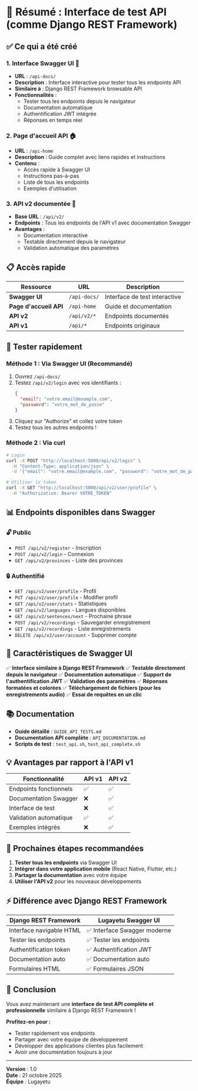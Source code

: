 # 🎯 Résumé : Interface de test API (comme Django REST Framework)

## ✅ Ce qui a été créé

### 1. **Interface Swagger UI** 📖
- **URL** : `/api-docs/`
- **Description** : Interface interactive pour tester tous les endpoints API
- **Similaire à** : Django REST Framework browsable API
- **Fonctionnalités** :
  - Tester tous les endpoints depuis le navigateur
  - Documentation automatique
  - Authentification JWT intégrée
  - Réponses en temps réel

### 2. **Page d'accueil API** 🏠
- **URL** : `/api-home`
- **Description** : Guide complet avec liens rapides et instructions
- **Contenu** :
  - Accès rapide à Swagger UI
  - Instructions pas-à-pas
  - Liste de tous les endpoints
  - Exemples d'utilisation

### 3. **API v2 documentée** 🚀
- **Base URL** : `/api/v2/`
- **Endpoints** : Tous les endpoints de l'API v1 avec documentation Swagger
- **Avantages** :
  - Documentation interactive
  - Testable directement depuis le navigateur
  - Validation automatique des paramètres

## 📋 Accès rapide

| Ressource | URL | Description |
|-----------|-----|-------------|
| **Swagger UI** | `/api-docs/` | Interface de test interactive |
| **Page d'accueil API** | `/api-home` | Guide et documentation |
| **API v2** | `/api/v2/*` | Endpoints documentés |
| **API v1** | `/api/*` | Endpoints originaux |

## 🔐 Tester rapidement

### Méthode 1 : Via Swagger UI (Recommandé)

1. Ouvrez `/api-docs/`
2. Testez `/api/v2/login` avec vos identifiants :
   ```json
   {
     "email": "votre.email@example.com",
     "password": "votre_mot_de_passe"
   }
   ```
3. Cliquez sur "Authorize" et collez votre token
4. Testez tous les autres endpoints !

### Méthode 2 : Via curl

```bash
# Login
curl -X POST "http://localhost:5000/api/v2/login" \
  -H "Content-Type: application/json" \
  -d '{"email": "votre.email@example.com", "password": "votre_mot_de_passe"}'

# Utiliser le token
curl -X GET "http://localhost:5000/api/v2/user/profile" \
  -H "Authorization: Bearer VOTRE_TOKEN"
```

## 📊 Endpoints disponibles dans Swagger

### 🔓 Public
- `POST /api/v2/register` - Inscription
- `POST /api/v2/login` - Connexion
- `GET /api/v2/provinces` - Liste des provinces

### 🔒 Authentifié
- `GET /api/v2/user/profile` - Profil
- `PUT /api/v2/user/profile` - Modifier profil
- `GET /api/v2/user/stats` - Statistiques
- `GET /api/v2/languages` - Langues disponibles
- `GET /api/v2/sentences/next` - Prochaine phrase
- `POST /api/v2/recordings` - Sauvegarder enregistrement
- `GET /api/v2/recordings` - Liste enregistrements
- `DELETE /api/v2/user/account` - Supprimer compte

## 🎨 Caractéristiques de Swagger UI

✅ **Interface similaire à Django REST Framework**
✅ **Testable directement depuis le navigateur**
✅ **Documentation automatique**
✅ **Support de l'authentification JWT**
✅ **Validation des paramètres**
✅ **Réponses formatées et colorées**
✅ **Téléchargement de fichiers (pour les enregistrements audio)**
✅ **Essai de requêtes en un clic**

## 📚 Documentation

- **Guide détaillé** : `GUIDE_API_TESTS.md`
- **Documentation API complète** : `API_DOCUMENTATION.md`
- **Scripts de test** : `test_api.sh`, `test_api_complete.sh`

## 💡 Avantages par rapport à l'API v1

| Fonctionnalité | API v1 | API v2 |
|----------------|--------|--------|
| Endpoints fonctionnels | ✅ | ✅ |
| Documentation Swagger | ❌ | ✅ |
| Interface de test | ❌ | ✅ |
| Validation automatique | ✅ | ✅ |
| Exemples intégrés | ❌ | ✅ |

## 🚀 Prochaines étapes recommandées

1. **Tester tous les endpoints** via Swagger UI
2. **Intégrer dans votre application mobile** (React Native, Flutter, etc.)
3. **Partager la documentation** avec votre équipe
4. **Utiliser l'API v2** pour les nouveaux développements

## ⚡ Différence avec Django REST Framework

| Django REST Framework | Lugayetu Swagger UI |
|----------------------|---------------------|
| Interface navigable HTML | ✅ Interface Swagger moderne |
| Tester les endpoints | ✅ Tester les endpoints |
| Authentification token | ✅ Authentification JWT |
| Documentation auto | ✅ Documentation auto |
| Formulaires HTML | ✅ Formulaires JSON |

## 🎉 Conclusion

Vous avez maintenant une **interface de test API complète et professionnelle** similaire à Django REST Framework !

**Profitez-en pour :**
- Tester rapidement vos endpoints
- Partager avec votre équipe de développement
- Développer des applications clientes plus facilement
- Avoir une documentation toujours à jour

---

**Version** : 1.0  
**Date** : 21 octobre 2025  
**Équipe** : Lugayetu

